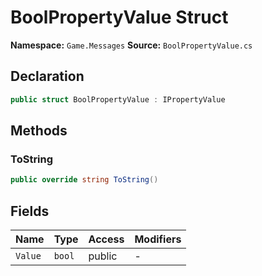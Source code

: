 # BoolPropertyValue Struct

**Namespace:** `Game.Messages`
**Source:** `BoolPropertyValue.cs`

## Declaration

```csharp
public struct BoolPropertyValue : IPropertyValue
```

## Methods

### ToString

```csharp
public override string ToString()
```

## Fields

| Name | Type | Access | Modifiers |
|------|------|--------|-----------|
| `Value` | `bool` | public | - |

